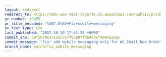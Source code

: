 ```yaml
---
layout: redirect
redirect_to: https://a8c-woo-test-reports.s3.amazonaws.com/public/pr/35025/e2e/index.html
pr_number: 35025
pr_title_encoded: "%5B7.0%5D+Fix+mobile+messaging"
pr_test_type: e2e
last_published: "2022-10-10 17:41:55 +0000"
commit_sha: c9f5870ca7110c767f6a90ff864a36f4de422de1
commit_message: "fix: add mobile messaging only for WC_Email_New_Order"
branch_name: patch/fix_mobile_messaging
---
```


